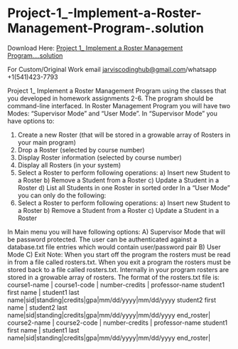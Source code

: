 # Project-1_-Implement-a-Roster-Management-Program-.solution

Download Here: [Project 1_ Implement a Roster Management Program….solution](https://jarviscodinghub.com/assignment/project-1_-implement-a-roster-management-program-solution/)

For Custom/Original Work email jarviscodinghub@gmail.com/whatsapp +1(541)423-7793

Project 1_
Implement a Roster Management Program using the classes that you developed in homework assignments 2-6. The program should be command-line interfaced.
In Roster Management Program you will have two Modes: “Supervisor Mode” and “User Mode”.
In “Supervisor Mode” you have options to:
1) Create a new Roster (that will be stored in a growable array of Rosters in your main program)
2) Drop a Roster (selected by course number)
3) Display Roster information (selected by course number)
4) Display all Rosters (in your system)
5) Select a Roster to perform following operations:
a) Insert new Student to a Roster
b) Remove a Student from a Roster
c) Update a Student in a Roster
d) List all Students in one Roster in sorted order
In a “User Mode” you can only do the following:
1) Select a Roster to perform following operations:
a) Insert new Student to a Roster
b) Remove a Student from a Roster
c) Update a Student in a Roster

In Main menu you will have following options:
A) Supervisor Mode that will be password protected. The user can be authenticated against a database.txt file entries which would contain user/password pair
B) User Mode
C) Exit
Note: When you start off the program the rosters must be read in from a file called rosters.txt. When you exit a program the rosters must be stored back to a file called rosters.txt. Internally in your program rosters are stored in a growable array of rosters.
The format of the rosters.txt file is:
course1-name | course1-code | number-credits | professor-name
student1 first name | student1 last name|sid|standing|credits|gpa|mm/dd/yyyy|mm/dd/yyyy
student2 first name | student2 last name|sid|standing|credits|gpa|mm/dd/yyyy|mm/dd/yyyy
end_roster|
course2-name | course2-code | number-credits | professor-name
student1 first name | student1 last name|sid|standing|credits|gpa|mm/dd/yyyy|mm/dd/yyyy
end_roster|


